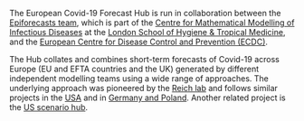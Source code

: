 The European Covid-19 Forecast Hub is run in collaboration between the [Epiforecasts team](https://epiforecasts.io/covid), which is part of the [Centre for Mathematical Modelling of Infectious Diseases](https://cmmid.github.io/topics/covid19) at the [London School of Hygiene & Tropical Medicine](https://www.lshtm.ac.uk), and the [European Centre for Disease Control and Prevention (ECDC)](https://ecdc.europa.eu).

The Hub collates and combines short-term forecasts of Covid-19 across Europe (EU and EFTA countries and the UK) generated by different independent modelling teams using a wide range of approaches. The underlying approach was pioneered by the [Reich lab](https://reichlab.io/) and follows similar projects in the [USA](https://covid19forecasthub.org/) and in [Germany and Poland](https://kitmetricslab.github.io/forecasthub/forecast). Another related project is the [US scenario hub](https://covid19scenariomodelinghub.org/).

